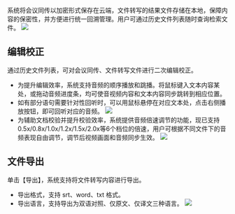 系统将会议同传以加密形式保存在云端，文件转写的结果文件存储在本地，保障内容的保密性，并方便进行统一回溯管理。用户可通过历史文件列表随时查询检索文件。
![](https://main.qcloudimg.com/raw/29631cf46cabb2b319e1c318cfcbc77e.png)

## 编辑校正
通过历史文件列表，可对会议同传、文件转写文件进行二次编辑校正。
- 为提升编辑效率，系统支持音频的顺序播放和跳播。将鼠标键入文本内容某处，或拖动音频进度条，均可使音视频内容和文本内容同步跳转到相应位置。
- 如有部分语句需要针对性回听时，可以用鼠标悬停在对应文本处，点击右侧播放按钮，即可回听对应的音频。
![](https://main.qcloudimg.com/raw/7b8196a18b2b9b3f201b76a8575b52f3.png)
- 为辅助文档校验并提升校验效率，系统提供音频倍速调节的功能，现已支持0.5x/0.8x/1.0x/1.2x/1.5x/2.0x等6个档位的倍速，用户可根据不同文件下的音频表现自由调节，调节后视频画面和音频同步生效。
![](https://main.qcloudimg.com/raw/716f8aa4abe511b22c52ebdc8ac5adaa.png)


## 文件导出
单击【导出】，系统支持将文件转写内容进行导出。
- 导出格式，支持 srt、word、txt 格式。
- 导出语言，支持导出为双语对照、仅原文、仅译文三种语言。
![](https://main.qcloudimg.com/raw/fc3cbef58c17bf7eb1d71a19fd25dd03.png)
